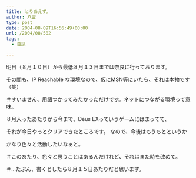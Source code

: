 ```yaml
---
title: とりあえず。
author: 八雲
type: post
date: 2004-08-09T16:56:49+00:00
url: /2004/08/582
tags:
  - 日記

---
```

明日（８月１０日）から最低８月１３日までは奈良に行っております。
  
その間も、IP Reachable な環境なので、仮にMSN等にいたら、それは本物です（笑）
  
＃すいません、用語つかってみたかっただけです。ネットにつながる環境って意味。

８月入ったあたりから今まで、Deus EXっていうゲームにはまってて、
  
それが今日やっとクリアできたところです。 なので、今後はもうちとというか
  
かなり色々と活動したいなぁと。
  
＃このあたり、色々と思うことはあるんだけれど、それはまた時を改めて。
  
＃…たぶん、書くとしたら８月１５日あたりだと思います。

